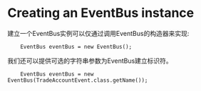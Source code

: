 # Creating an EventBus instance
建立一个EventBus实例可以仅通过调用EventBus的构造器来实现:
```
    EventBus eventBus = new EventBus();
```
我们还可以提供可选的字符串参数为EventBus建立标识符。
```
    EventBus eventBus = new EventBus(TradeAccountEvent.class.getName());
```
